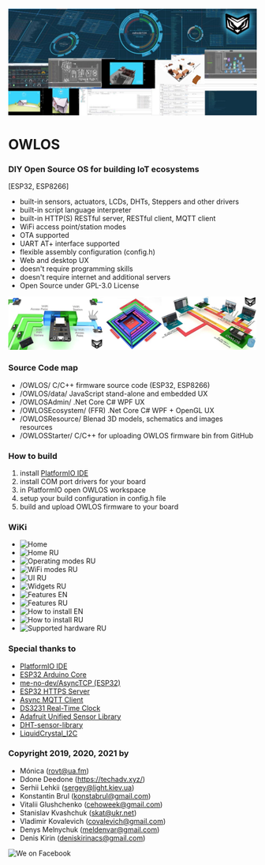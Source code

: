 ![OWLOS UX](https://github.com/KirinDenis/owlos/raw/master/OWLOSResource/images/owlosux.jpg)

# OWLOS 
### DIY Open Source OS for building IoT ecosystems
[ESP32, ESP8266]
- built-in sensors, actuators, LCDs, DHTs, Steppers and other drivers
- built-in script language interpreter 
- built-in HTTP(S) RESTful server, RESTful client, MQTT client
- WiFi access point/station modes
- OTA supported 
- UART AT+ interface supported
- flexible assembly configuration (config.h)
- Web and desktop UX
- doesn't require programming skills
- doesn't require internet and additional servers
- Open Source under GPL-3.0 License 

![OWLOS SCHEME](https://github.com/KirinDenis/owlos/raw/master/OWLOSResource/images/owlos_scheme.jpg)

### Source Code map

- /OWLOS/                  C/C++ firmware source code (ESP32, ESP8266)
- /OWLOS/data/                 JavaScript  stand-alone and embedded UX 
- /OWLOSAdmin/                                     .Net Core C# WPF UX
- /OWLOSEcosystem/                  (FFR) .Net Core C# WPF + OpenGL UX
- /OWLOSResource/    Blenad 3D models, schematics and images resources
- /OWLOSStarter/    C/C++ for uploading OWLOS firmware bin from GitHub

### How to build

1. install [PlatformIO IDE](https://platformio.org/)
2. install COM port drivers for your board
3. in PlatformIO open OWLOS workspace 
4. setup your build configuration in config.h file
5. build and upload OWLOS firmware to your board

### WiKi

- ![Home](https://github.com/KirinDenis/owlos/wiki)
- ![Home RU](https://github.com/KirinDenis/owlos/wiki/Home-RU)
- ![Оperating modes RU](https://github.com/KirinDenis/owlos/wiki/%D0%9Eperating-modes-RU)
- ![WiFi modes RU](https://github.com/KirinDenis/owlos/wiki/WiFi-modes-RU)
- ![UI RU](https://github.com/KirinDenis/owlos/wiki/UI-RU)
- ![Widgets RU](https://github.com/KirinDenis/owlos/wiki/Widgets-RU) 
- ![Features EN](https://github.com/KirinDenis/owlos/wiki/Features-EN)
- ![Features RU](https://github.com/KirinDenis/owlos/wiki/Features-RU)
- ![How to install EN](https://github.com/KirinDenis/owlos/wiki/How-to-install-EN)
- ![How to install RU](https://github.com/KirinDenis/owlos/wiki/How-to-install-RU)
- ![Supported hardware RU](https://github.com/KirinDenis/owlos/wiki/Supported-hardware-RU)

### Special thanks to

- [PlatformIO IDE](https://platformio.org/)
- [ESP32 Arduino Core](https://github.com/espressif/arduino-esp32)
- [me-no-dev/AsyncTCP (ESP32)](https://github.com/me-no-dev/AsyncTCP)
- [ESP32 HTTPS Server](https://github.com/fhessel/esp32_https_server)
- [Async MQTT Client](http://platformio.org/lib/show/346/AsyncMqttClient)
- [DS3231 Real-Time Clock](http://www.jarzebski.pl/arduino/komponenty/zegar-czasu-rzeczywistego-rtc-ds3231.html)
- [Adafruit Unified Sensor Library](https://github.com/adafruit/Adafruit_Sensor)
- [DHT-sensor-library](https://github.com/adafruit/DHT-sensor-library)
- [LiquidCrystal_I2C](https://gitlab.com/tandembyte/liquidcrystal_i2c)	

### Copyright 2019, 2020, 2021 by

- Mónica (rovt@ua.fm)
- Ddone Deedone (https://techadv.xyz/)
- Serhii Lehkii (sergey@light.kiev.ua)
- Konstantin Brul (konstabrul@gmail.com)
- Vitalii Glushchenko (cehoweek@gmail.com)
- Stanislav Kvashchuk (skat@ukr.net)
- Vladimir Kovalevich (covalevich@gmail.com)
- Denys Melnychuk (meldenvar@gmail.com)
- Denis Kirin (deniskirinacs@gmail.com)

![We on Facebook](https://www.facebook.com/groups/OWLOS)
